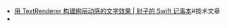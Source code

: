 - [用 TextRenderer 构建绚丽动感的文字效果 | 肘子的 Swift 记事本](https://fatbobman.com/zh/posts/creating-stunning-dynamic-text-effects-with-textrender/)#技术文章
-